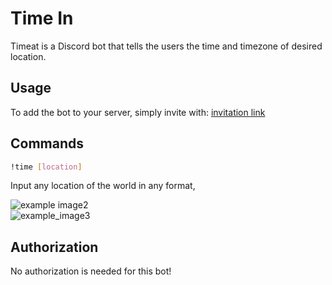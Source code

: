 # Time In
Timeat is a Discord bot that tells the users the time and timezone of desired location.

## Usage
To add the bot to your server, simply invite with: [invitation link](https://discord.com/api/oauth2/authorize?client_id=785490903522476032&permissions=0&scope=bot
)

## Commands
```bash
!time [location]
```

Input any location of the world in any format, 

![example image2](https://github.com/soonhahwang/Time-In/blob/main/assets/images/example2.PNG)<br/>
![example_image3](https://github.com/soonhahwang/Time-In/blob/main/assets/images/example3.PNG)<br/>

## Authorization

No authorization is needed for this bot!
